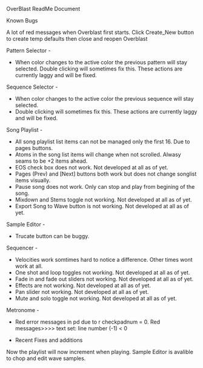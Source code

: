 OverBlast ReadMe Document

Known Bugs

A lot of red messages when Overblast first starts.
Click Create_New button to create temp defaults then close and reopen Overblast


Pattern Selector -

- When color changes to the active color the previous pattern will stay selected. 
Double clicking will sometimes fix this. These actions are currently laggy and will be fixed.

Sequence Selector -

- When color changes to the active color the previous sequence will stay selected. 
- Double clicking will sometimes fix this. These actions are currently laggy and will be fixed.

Song Playlist -

- All song playlist list items can not be managed only the first 16. Due to pages buttons.
- Atoms in the song list items will change when not scrolled. Alwasy seams to be +2 items ahead.
- EOS check box does not work. Not developed at all as of yet.
- Pages (Prev) and [Next] buttons both work but does not change songlist items visually.
- Pause song does not work. Only can stop and play from begining of the song.
- Mixdown and Stems toggle not working. Not developed at all as of yet. 
- Export Song to Wave button is not working. Not developed at all as of yet. 


Sample Editor -

- Trucate button can be buggy.


Sequencer - 

- Velocities work somtimes hard to notice a difference. Other times wont work at all.
- One shot and loop toggles not working. Not developed at all as of yet. 
- Fade in and fade out sliders not working. Not developed at all as of yet. 
- Effects are not working. Not developed at all as of yet. 
- Pan slider not working. Not developed at all as of yet. 
- Mute and solo toggle not working. Not developed at all as of yet. 

Metronome -

- Red error messages in pd due to r checkpadnum = 0. Red messages>>>> text set: line number (-1) < 0



- Recent Fixes and additions

Now the playlist will now increment when playing.
Sample Editor is avalible to chop and edit wave samples.